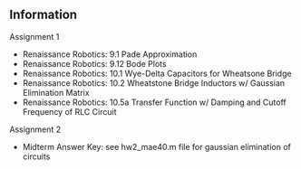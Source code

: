 
## Information

Assignment 1

+ Renaissance Robotics: 9.1 Pade Approximation
+ Renaissance Robotics: 9.12 Bode Plots
+ Renaissance Robotics: 10.1 Wye-Delta Capacitors for Wheatsone Bridge
+ Renaissance Robotics: 10.2 Wheatstone Bridge Inductors w/ Gaussian Elimination Matrix
+ Renaissance Robotics: 10.5a Transfer Function w/ Damping and Cutoff Frequency of RLC Circuit

Assignment 2
+ Midterm Answer Key: see hw2_mae40.m file for gaussian elimination of circuits

